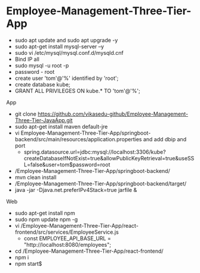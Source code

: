 # Employee-Management-Three-Tier-App

- sudo apt update and sudo apt upgrade -y
- sudo apt-get install mysql-server –y
- sudo vi /etc/mysql/mysql.conf.d/mysqld.cnf
- Bind IP all
- sudo mysql -u root -p
- password - root
- create user 'tom'@'%' identified by 'root';
- create database kube;
- GRANT ALL PRIVILEGES ON kube.* TO 'tom'@'%';

App

- git clone https://github.com/vikasedu-github/Employee-Management-Three-Tier-JavaApp.git
- sudo apt-get install maven default-jre
- vi Employee-Management-Three-Tier-App/springboot-backend/src/main/resources/application.properties and add dbip and port
	- spring.datasource.url=jdbc:mysql://localhost:3306/kube?createDatabaseIfNotExist=true&allowPublicKeyRetrieval=true&useSSL=false&user=tom$password=root
- /Employee-Management-Three-Tier-App/springboot-backend/
- mvn clean install
- /Employee-Management-Three-Tier-App/springboot-backend/target/
- java -jar -Djava.net.preferIPv4Stack=true jarfile &


Web

- sudo apt-get install npm
- sudo npm update npm -g
- vi /Employee-Management-Three-Tier-App/react-frontend/src/services/EmployeeService.js
	- const EMPLOYEE_API_BASE_URL = "http://localhost:8080/employees";
- cd /Employee-Management-Three-Tier-App/react-frontend/
- npm i
- npm start$
